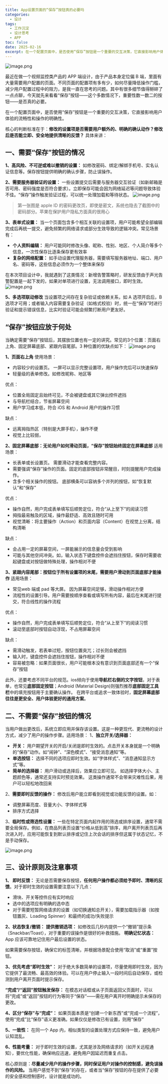 ```yaml
---
title: App设置页面的“保存”按钮真的必要吗
categories:
  - 设计
tags:
  - 工作沉淀
  - 设计思考
  - APP
toc: false
date: 2025-02-16
excerpt: 在一个配置页面中，是否使用“保存”按钮是一个重要的交互决策，它直接影响用户体验的流畅性和操作的明确性。
---
```

![image.png](https://savemyblogpic-1311313070.cos.ap-chengdu.myqcloud.com/blogpicture/20250605182533.png)

最近在做一个视频监控类产品的 APP 端设计，由于产品本身定位偏 B 端，里面有大量需要用户配置的页面。不同页面的配置项有多有少，如何尽量降低操作门槛，减少用户配置过程中的阻力，是我一直在思考的问题。其中有很多细节值得掰碎了一点点聊，今天就先来看看“保存”按钮——这个多数情况下，重要性数一数二的按钮——是否真的必要。

在一个配置页面中，是否使用“保存”按钮是一个重要的交互决策，它直接影响用户体验的流畅性和操作的明确性。

核心的判断标准在于：**修改的设置项是否需要用户额外的、明确的确认动作？修改后是否能立即、安全地提供清晰的反馈？**
具体来讲：
## 一、需要“保存”按钮的情况

 **1、高风险、不可逆或难以撤销的设置：** 如修改密码、绑定/解绑手机号、实名认证信息等。保存按钮提供明确的确认步骤，防止误操作。

**2、需要服务器验证的设置：** 一些设置提交后需要与服务器交互验证（如新邮箱是否可用、密码强度是否符合要求）。立即保存可能会因为网络延迟等问题导致体验不佳。“保存”操作触发验证过程，可以统一处理加载和等待状态。
![image.png](https://savemyblogpic-1311313070.cos.ap-chengdu.myqcloud.com/blogpicture/20250606102453.png)

> 第一张图是 apple ID 的密码更改页，即使是密文，系统也隐去了截图中的密码部分。苹果在保护用户隐私方面真的很用心

**3、表单式设置：**
当一个页面包含多个相互关联的设置项，用户可能希望全部编辑完成后再统一提交，避免频繁的网络请求或部分生效导致的逻辑冲突。常见场景有：
- **个人资料编辑：** 用户可能同时修改头像、昵称、性别、地区、个人简介等多个信息，一次性保存比逐条保存更有效率
- **复杂的网络配置：** 如手动设置代理服务器，需要填写服务器地址、端口、用户名、密码等，这些信息必须作为一个整体来保存

在本次项目设计中，我就遇到了这类情况：新增告警策略时，研发反馈由于声光告警配置是一起下发的，如果对单项进行设置，无法调用接口，即时生效。
![image.png](https://savemyblogpic-1311313070.cos.ap-chengdu.myqcloud.com/blogpicture/20250606112501.png)

**5、多选项联动修改**
当设置项之间存在复杂验证或依赖关系，如 A 选项开启后，B 选项才可用；或者输入内容需要复杂验证（如格式校验）时，统一在“保存”时进行验证和提示错误信息，比实时验证可能会频繁打断用户更友好。

## “保存”按钮应放于何处
当确定需要“保存”按钮后，其摆放位置也有一定的讲究。常见的3个位置：页面右上角、固定屏幕底部、紧跟内容尾部。3 种位置的优缺点如下：
![image.png](https://savemyblogpic-1311313070.cos.ap-chengdu.myqcloud.com/blogpicture/20250606160307.png)

**1、页面右上角**
使用场景：
- 内容较少的设置页。 一屏可以显示完整设置项，用户操作完后可以快速保存
- 轻量级的表单修改。如修改昵称、地区等

优点：
- 位置全局固定且始终可见，不会被键盘或其它弹出控件遮挡
- 与导航栏结合，节省屏幕空间
- 用户学习成本低，符合 iOS 和 Android 用户的操作习惯

缺点：
- 远离拇指热区（特别是大屏手机），操作不便
- 视觉上比较弱，

**2、固定屏幕底部：无论用户如何滑动页面，“保存”按钮始终固定在屏幕底部**
适用场景：
- 长表单或长设置页。 需要滑动才能查看完整内容。
- 需要强调“保存”操作的页面。固定的底部按钮非常醒目，时刻提醒用户完成操作。
- 含多个相关操作的按钮。 底部横条可以容纳多个并列的按钮，如“恢复默认”和“保存”

优点：
- 操作自然，用户完成表单填写后顺势定位，符合“从上至下”的阅读习惯
- 拇指最易触及的区域，操作最舒适、高效且随时可用
- 视觉清晰：将主要操作（Action）和页面内容（Content）在视觉上分离，结构清晰

缺点：
- 会占用一定的屏幕空间，一屏能展示的信息量会受到影响
- 可能与其他空间冲突。如，输入状态下键盘控件会遮挡住按钮，保存时需要收起键盘或对按钮做特殊处理，操作相对不便

**3、紧跟内容尾部：按钮位于所有设置项的末尾，需要用户滑动到页面底部才能操作**
适用场景：
- 常见web 端或 pad 等大屏。 因为屏幕空间足够，滑动操作相对方便
- 流程性的设置引导。用户需要按顺序查看或填写所有内容，最后在末尾进行提交，符合线性的操作流程

优点：
- 操作自然，用户完成表单填写后顺势定位，符合“从上至下”的阅读习惯
- 滚动至底部时按钮自动浮现，不占用屏幕空间

缺点：
- 需滑动触发，若表单过短，按钮位置突兀；过长则会被遮挡
- 输入时，键盘控件会遮挡住按钮，操作相对不便
- 容易被忽略：如果页面很长，用户可能根本没有意识到页面底部还有一个“保存”按钮

此外，还要考虑不同平台的规范。ios倾向于使用**导航栏右侧的文字按钮**，对于表单，也常见**底部固定按钮**；Android (Material Design)则强烈推荐**底部固定工具栏**中的填充按钮用于主要确认操作。
在跨平台或追求一致体验时，**固定屏幕底部往往是更安全、用户体验更好的通用方案**。

## 二、不需要“保存”按钮的情况
当用户做出更改后，系统立即应用并保存该设置。这是一种更现代、更流畅的设计方式，减少了用户的操作步骤。适用场景：
1、**独立开关/选择器：**
- **开关：** 用户期望开关的开启/关闭是即时生效的。点击开关本身就是一个明确的“保存”动作。如“闹钟”、“深色模式”、“接受消息通知”等。
- **单选按钮：** 选择不同的选项应即时生效。如“字体样式”、“消息通知显示方式”等。
- **简单的选择器：** 用户滑动或选择后，效果应立即可见。 如选择字体大小、主题颜色等，通常还支持实时预览效果。
这类操作通常不会带来灾难性后果，用户可以轻松地改回来

2、**需要即时反馈的操作：**
修改后用户能立即看到视觉或功能反馈的设置。如：
- 调整屏幕亮度、音量大小、字体样式等
- 排序方式选择

3、**临时性或筛选性设置：**
一些在特定页面内起作用的筛选或排序设置，通常不需要全局保存。例如，在商品列表页设置“价格从低到高”排序，用户离开列表页后再次进入时，应用可能恢复到默认排序或记住上次会话的排序但这属于状态记忆，不是手动保存。
 
![image.png](https://savemyblogpic-1311313070.cos.ap-chengdu.myqcloud.com/blogpicture/20250606104259.png)


## 三、设计原则及注意事项

**1、 即时反馈：** 无论是否需要保存按钮，**任何用户操作都必须给予即时、清晰的反馈**。对于即时生效的设置需要注意以下几点：
- 滑块、开关等控件应有实时响应
- 选中的选项应有明确的选中态
- 对于需要短暂网络请求的设置（如切换通知总开关），需要加载指示器（如按钮置灰、Loading Spinner）和最终的成功/失败提示

**2、状态恢复/撤销：** 
**提供撤销选项：** 如修改后几秒内提供一个“撤销”提示条（Snackbar/Toast），对于重要的误操作是很好的补救措施。
**明确记忆状态：** App 应该可靠地记住用户最后设置的状态。

如果需要保存按钮，确保它的标签清晰，并根据场景配合使用“取消”或“重置”按钮。

**3、优先考虑“即时生效”：**
对于绝大多数简单的设置项，尽量使用即时生效，因为它提供了最流畅、最高效的体验。可以在用户停止输入一段时间后自动保存，或检测到用户离开页面时提示保存。

**“完成”/“返回”按钮触发保存：** 在模态对话框或从子页面返回父页面时，可以将“完成”或“返回”按钮的行为等同于“保存”——需在用户离开时明确提示未保存的更改。

**4、区分“保存”与“完成”：** 如果页面本质是“创建一个新东西”或“完成一个流程”，使用“完成”比“保存”语义更准确。如果仅仅是修改已有设置，则用“保存”

**5、一致性：** 在同一个 App 内，相似类型的设置处理方式应保持一致，避免用户认知混乱。

**6、性能考量：** 对于即时生效的设置，尤其是涉及网络请求的（如开关远程通知），要优化性能，确保响应迅速，避免用户因延迟而重复点击。


核心原则是：**尽量减少用户的操作步骤，同时保证用户对操作的控制感，避免误操作的风险。** 当用户感觉不到“保存”的存在，或者当“保存”按钮的存在提供了必要的安全感和控制感时，设计就是成功的。